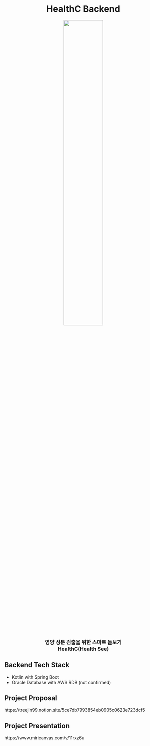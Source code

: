 <h1 align="center">HealthC Backend</h1>
<p align="center">
	    <img src="https://user-images.githubusercontent.com/26576118/226636285-80efcd84-c9d8-4d17-9897-39c45b5fcf51.png"/ width="50%">
</p>	   

<p align="center">
	<h3 align="center">
		 영양 성분 검출을 위한 스마트 돋보기<br>HealthC(Health See)
	</h3>	
</p>

<h2>Backend Tech Stack</h2>

- Kotlin with Spring Boot
- Oracle Database with AWS RDB (not confirmed)

<h2>Project Proposal</h2>
https://treejin99.notion.site/5ce7db7993854eb0905c0623e723dcf5

<h2>Project Presentation</h2>
https://www.miricanvas.com/v/11rxz6u 
